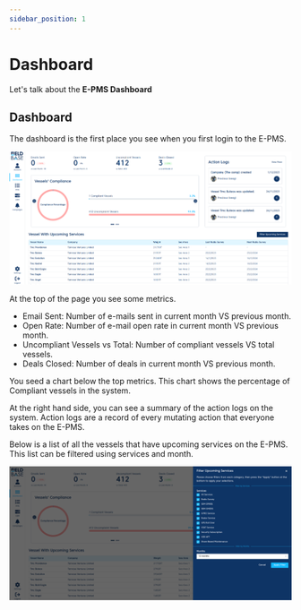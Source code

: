 ```yaml
---
sidebar_position: 1
---
```


# Dashboard

Let's talk about the **E-PMS Dashboard**

## Dashboard

The dashboard is the first place you see when you first login to the E-PMS.

![Dashboard](./images/dashboard.png)

At the top of the page you see some metrics.

- Email Sent: Number of e-mails sent in current month VS previous month.
- Open Rate: Number of e-mail open rate in current month VS previous month.
- Uncompliant Vessels vs Total: Number of compliant vessels VS total vessels.
- Deals Closed: Number of deals in current month VS previous month.

You seed a chart below the top metrics. This chart shows the percentage of Compliant vessels in the system.

At the right hand side, you can see a summary of the action logs on the system. Action logs are a record of every mutating action that everyone takes on the E-PMS.

Below is a list of all the vessels that have upcoming services on the E-PMS. This list can be filtered using services and month.

![Filter vessels with upcoming services](./images/filter-vessels-with-upcoming-services.png)

